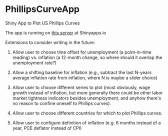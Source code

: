 # PhillipsCurveApp
Shiny App to Plot US Phillips Curves

The app is running on [this server](https://harless.shinyapps.io/PhillipsCurveApp/) at Shinyapps.io

Extensions to consider writing in the future:

1. Allow user to choose time offset for unemployment (a point-in-time reading) vs.
inflation (a 12-month change, so where should it overlap the unemployment rate?)

2. Allow a shifting baseline for inflation (e.g., subtract the last N-years average
inflation rate from inflation, where N is maybe a slider choice)

3. Allow user to choose different series to plot (most obviously, wage growth instead of
inflation, but more generally there could be other labor market tightness indicators
besides unemployment, and anyhow there's no reason to confine oneself to Phillips curves).

4. Allow user to choose different countries for which to plot Phillips curves.

5. Allow user to configure definition of inflation (e.g. 6 months instead of a year,
PCE deflator instead of CPI)
